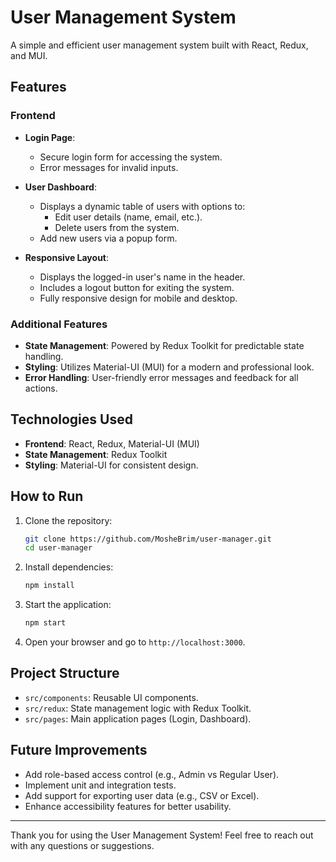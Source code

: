# User Management System

A simple and efficient user management system built with React, Redux, and MUI.

## Features

### **Frontend**
- **Login Page**: 
  - Secure login form for accessing the system.
  - Error messages for invalid inputs.
  
- **User Dashboard**:
  - Displays a dynamic table of users with options to:
    - Edit user details (name, email, etc.).
    - Delete users from the system.
  - Add new users via a popup form.
  
- **Responsive Layout**:
  - Displays the logged-in user's name in the header.
  - Includes a logout button for exiting the system.
  - Fully responsive design for mobile and desktop.

### **Additional Features**
- **State Management**: Powered by Redux Toolkit for predictable state handling.
- **Styling**: Utilizes Material-UI (MUI) for a modern and professional look.
- **Error Handling**: User-friendly error messages and feedback for all actions.

## Technologies Used

- **Frontend**: React, Redux, Material-UI (MUI)
- **State Management**: Redux Toolkit
- **Styling**: Material-UI for consistent design.

## How to Run

1. Clone the repository:
   ```bash
   git clone https://github.com/MosheBrim/user-manager.git
   cd user-manager
   ```

2. Install dependencies:
   ```bash
   npm install
   ```

3. Start the application:
   ```bash
   npm start
   ```

4. Open your browser and go to `http://localhost:3000`.

## Project Structure

- `src/components`: Reusable UI components.
- `src/redux`: State management logic with Redux Toolkit.
- `src/pages`: Main application pages (Login, Dashboard).

## Future Improvements

- Add role-based access control (e.g., Admin vs Regular User).
- Implement unit and integration tests.
- Add support for exporting user data (e.g., CSV or Excel).
- Enhance accessibility features for better usability.

---
Thank you for using the User Management System! Feel free to reach out with any questions or suggestions.
